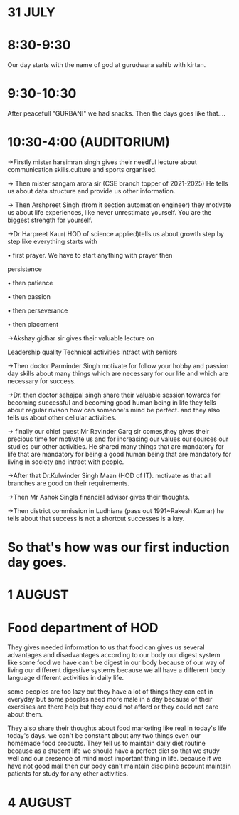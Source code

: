 # 31 JULY
# 8:30-9:30
Our day starts with the name of god at gurudwara sahib with kirtan.

# 9:30-10:30 

After peacefull "GURBANI" we had snacks.
Then the days goes like that....

# 10:30-4:00 (AUDITORIUM)

→Firstly mister harsimran singh gives their needful lecture about communication skills.culture and sports organised.

→ Then mister sangam arora sir
(CSE branch topper of 2021-2025)
He tells us about data structure and provide us other information.

→ Then Arshpreet Singh
(from it section automation engineer) they motivate us about life experiences, like never unrestimate yourself. You are the biggest strength for yourself.

 →Dr Harpreet Kaur( HOD of science applied)tells us about growth step by step like everything starts with 
 
• first prayer. We have to start anything with prayer then 

 persistence 
 
• then patience 

• then passion

• then perseverance

• then placement

→Akshay gidhar sir gives their valuable lecture on 

Leadership quality 
Technical activities 
Intract with seniors

→Then doctor Parminder Singh motivate for follow your hobby and passion day skills about many things which are necessary for our life and which are necessary for success.

→Dr. then doctor sehajpal singh share their valuable session towards for becoming successful and becoming good human being in life they tells about regular rivison how can someone's mind be perfect. and they also tells us about other cellular activities.

→ finally our chief guest Mr Ravinder Garg sir comes,they gives their precious time for motivate us and for increasing our values our sources our studies our other activities. He shared many things that are mandatory for life that are mandatory for being a good human being that are mandatory for living in society and intract with people.

→After that Dr.Kulwinder Singh Maan (HOD of IT). motivate as that all branches are good on their requirements.

→Then Mr Ashok Singla financial advisor gives their thoughts.

→Then district commission in Ludhiana (pass out 1991~Rakesh Kumar) he tells about that success is not a shortcut successes is a key.
# So that's how was our first induction day goes.


# 1 AUGUST 
# Food department of HOD 
They gives needed information to us that food can gives us several advantages and disadvantages according to our body our digest system like some food we have can't be digest in our body because of our way of living our different digestive systems because we all have a different body language different activities in daily life. 

some peoples are too lazy but they have a lot of things they can eat in everyday but some peoples need more male in a day because of their exercises are there help but they could not afford or they could not care about them.

They also share their thoughts about food marketing like real in today's life today's days. we can't be constant about any two things even our homemade food products.
They tell us to maintain daily diet routine because as a student life we should have a perfect diet so that we study well and our presence of mind most important thing in life. because if we have not good mail then our body can't maintain discipline account maintain patients for study for any other activities.



# 4 AUGUST 







